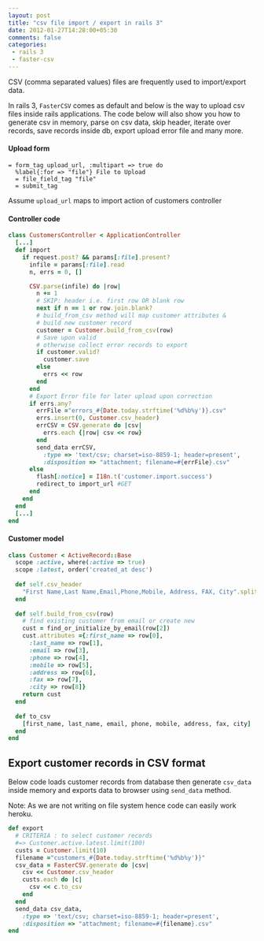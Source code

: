 ```yaml
---
layout: post
title: "csv file import / export in rails 3"
date: 2012-01-27T14:28:00+05:30
comments: false
categories:
 - rails 3
 - faster-csv
---
```

CSV (comma separated values) files are frequently used to import/export data. 

In rails 3, `FasterCSV` comes as default and below is the way to upload csv files inside rails applications. The code below will also show you how to generate csv in memory, parse on csv data, skip header, iterate over records, save records inside db, export upload error file and many more. 

#### Upload form

```haml
= form_tag upload_url, :multipart => true do
  %label{:for => "file"} File to Upload
  = file_field_tag "file"
  = submit_tag
```
<!--more-->
Assume `upload_url` maps to import action of customers controller 

#### Controller code 

```ruby
class CustomersController < ApplicationController  
  [...] 
  def import
    if request.post? && params[:file].present?
      infile = params[:file].read
      n, errs = 0, []

      CSV.parse(infile) do |row|
        n += 1
        # SKIP: header i.e. first row OR blank row
        next if n == 1 or row.join.blank?
        # build_from_csv method will map customer attributes & 
        # build new customer record
        customer = Customer.build_from_csv(row)
        # Save upon valid 
        # otherwise collect error records to export
        if customer.valid?
          customer.save
        else
          errs << row
        end
      end
      # Export Error file for later upload upon correction
      if errs.any?
        errFile ="errors_#{Date.today.strftime('%d%b%y')}.csv"
        errs.insert(0, Customer.csv_header)
        errCSV = CSV.generate do |csv|
          errs.each {|row| csv << row}
        end
        send_data errCSV,
          :type => 'text/csv; charset=iso-8859-1; header=present',
          :disposition => "attachment; filename=#{errFile}.csv"
      else
        flash[:notice] = I18n.t('customer.import.success')
        redirect_to import_url #GET
      end
    end
  end
  [...]
end
```
#### Customer model 

```ruby
class Customer < ActiveRecord::Base
  scope :active, where(:active => true)
  scope :latest, order('created_at desc')
  
  def self.csv_header
    "First Name,Last Name,Email,Phone,Mobile, Address, FAX, City".split(',')
  end
  
  def self.build_from_csv(row)
    # find existing customer from email or create new
    cust = find_or_initialize_by_email(row[2])
    cust.attributes ={:first_name => row[0],
      :last_name => row[1],
      :email => row[3],
      :phone => row[4],
      :mobile => row[5],
      :address => row[6],
      :fax => row[7],
      :city => row[8]}
    return cust
  end
  
  def to_csv
    [first_name, last_name, email, phone, mobile, address, fax, city]
  end
end
```

## Export customer records in CSV format

Below code loads customer records from database then generate `csv_data` inside memory and exports data to browser using `send_data` method.

Note: As we are not writing on file system hence code can easily work heroku.
```ruby
def export
  # CRITERIA : to select customer records
  #=> Customer.active.latest.limit(100)
  custs = Customer.limit(10)
  filename ="customers_#{Date.today.strftime('%d%b%y')}"
  csv_data = FasterCSV.generate do |csv|
    csv << Customer.csv_header
    custs.each do |c| 
      csv << c.to_csv
    end 
  end 
  send_data csv_data,
    :type => 'text/csv; charset=iso-8859-1; header=present',
    :disposition => "attachment; filename=#{filename}.csv"
end 
```
